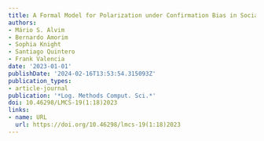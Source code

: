```yaml
---
title: A Formal Model for Polarization under Confirmation Bias in Social Networks
authors:
- Mário S. Alvim
- Bernardo Amorim
- Sophia Knight
- Santiago Quintero
- Frank Valencia
date: '2023-01-01'
publishDate: '2024-02-16T13:53:54.315093Z'
publication_types:
- article-journal
publication: '*Log. Methods Comput. Sci.*'
doi: 10.46298/LMCS-19(1:18)2023
links:
- name: URL
  url: https://doi.org/10.46298/lmcs-19(1:18)2023
---
```

